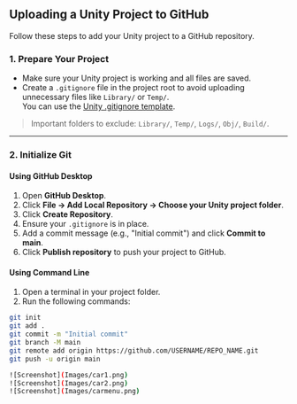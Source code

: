 ## Uploading a Unity Project to GitHub

Follow these steps to add your Unity project to a GitHub repository.

### 1. Prepare Your Project
- Make sure your Unity project is working and all files are saved.
- Create a `.gitignore` file in the project root to avoid uploading unnecessary files like `Library/` or `Temp/`.  
  You can use the [Unity .gitignore template](https://github.com/github/gitignore/blob/main/Unity.gitignore).

> Important folders to exclude: `Library/`, `Temp/`, `Logs/`, `Obj/`, `Build/`.

---

### 2. Initialize Git

#### Using GitHub Desktop
1. Open **GitHub Desktop**.
2. Click **File → Add Local Repository → Choose your Unity project folder**.
3. Click **Create Repository**.
4. Ensure your `.gitignore` is in place.
5. Add a commit message (e.g., "Initial commit") and click **Commit to main**.
6. Click **Publish repository** to push your project to GitHub.

#### Using Command Line
1. Open a terminal in your project folder.
2. Run the following commands:

```bash
git init
git add .
git commit -m "Initial commit"
git branch -M main
git remote add origin https://github.com/USERNAME/REPO_NAME.git
git push -u origin main

![Screenshot](Images/car1.png)
![Screenshot](Images/car2.png)
![Screenshot](Images/carmenu.png)
